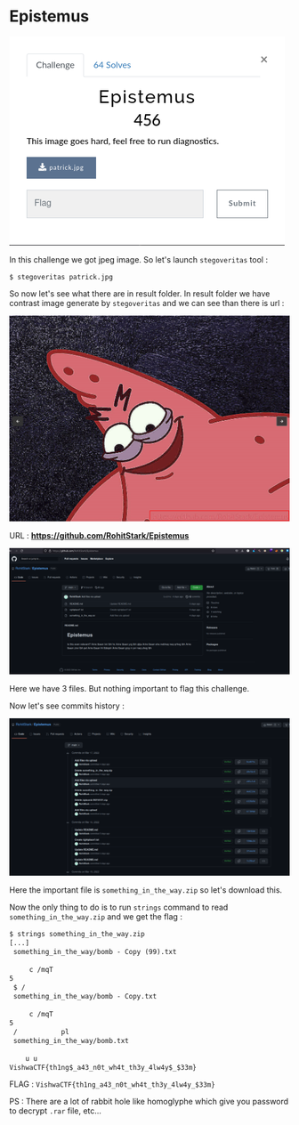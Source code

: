 # Epistemus

![](img/01.png)

In this challenge we got jpeg image.
So let's launch ``stegoveritas`` tool :

```
$ stegoveritas patrick.jpg
```

So now let's see what there are in result folder.
In result folder we have contrast image generate by ``stegoveritas`` and we can see than there is url :

![](img/02.png)

URL : **https://github.com/RohitStark/Epistemus**

![](img/03.png)

Here we have 3 files.
But nothing important to flag this challenge.

Now let's see commits history :

![](img/05.png)

Here the important file is `something_in_the_way.zip` so let's download this.

Now the only thing to do is to run `strings` command to read `something_in_the_way.zip` and we get the flag :

```
$ strings something_in_the_way.zip 
[...]
 something_in_the_way/bomb - Copy (99).txt
       
 	 c /mqT
5   
 $ /           
 something_in_the_way/bomb - Copy.txt
       
 	 c /mqT
5   
 /           pl
 something_in_the_way/bomb.txt
       
    u u 
VishwaCTF{th1ng$_a43_n0t_wh4t_th3y_4lw4y$_$33m}

```

FLAG : ``VishwaCTF{th1ng_a43_n0t_wh4t_th3y_4lw4y_$33m}``



PS : There are a lot of rabbit hole like homoglyphe which give you password to decrypt `.rar` file, etc...